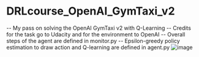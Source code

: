 # DRLcourse_OpenAI_GymTaxi_v2
-- My pass on solving the OpenAI GymTaxi v2 with Q-Learning
-- Credits for the task go to Udacity and for the environment to OpenAI
-- Overall steps of the agent are defined in monitor.py
-- Epsilon-greedy policy estimation to draw action and Q-learning are defined in agent.py
![image](https://user-images.githubusercontent.com/23191357/157716554-e92764f5-feb6-4f42-a6fb-9b363a36286f.png)

